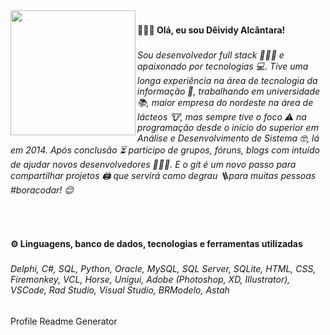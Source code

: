 <img align="left" height="200" src="https://i.imgur.com/B0HXJQN.png"  />

###

<h4 align="left">🙋🏻‍♂️ Olá, eu sou Dêividy Alcântara!</h4>

###

<h6 align="left">Sou desenvolvedor  full stack 👨🏻‍💻 e apaixonado por tecnologias 💻. Tive uma longa experiência na área de tecnologia da informação 💾, trabalhando em universidade 📚, maior empresa do nordeste na área de lácteos 🐮, mas sempre tive o foco ⚠️ na programação desde o início do superior em Análise e Desenvolvimento de Sistema 🤓, lá em 2014. Após conclusão ⏳ participo de grupos, fóruns, blogs com intuído de ajudar novos desenvolvedores 🙋🏻‍♂️. E o git é um novo passo para compartilhar projetos 🖨️ que servirá como degrau 🪜para muitas pessoas #boracodar! 😊</h6>

###

<br clear="both">

<h4 align="left">⚙️ Linguagens, banco de dados, tecnologias e ferramentas utilizadas</h4>

###

<h6 align="left">Delphi, C#, SQL, Python, Oracle, MySQL, SQL Server, SQLite, HTML, CSS, Firemonkey, VCL, Horse, Unigui, Adobe (Photoshop, XD, Illustrator), VSCode, Rad Studio, Visual Studio, BRModelo, Astah</h6>

###
Profile Readme Generator
